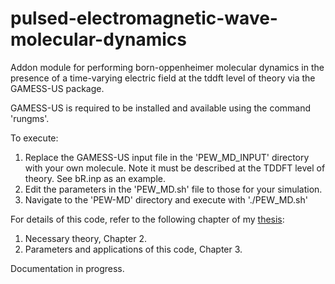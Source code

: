 # pulsed-electromagnetic-wave-molecular-dynamics
Addon module for performing born-oppenheimer molecular dynamics in the presence of a time-varying electric field  at the tddft level of theory via the GAMESS-US package.

GAMESS-US is required to be installed and available using the command 'rungms'.

To execute:  
1. Replace the GAMESS-US input file in the 'PEW_MD_INPUT' directory with your own molecule. Note it must be described at the TDDFT level of theory. See bR.inp as an example.
2. Edit the parameters in the 'PEW_MD.sh' file to those for your simulation. 
3. Navigate to the 'PEW-MD' directory and execute with './PEW_MD.sh'

For details of this code, refer to the following chapter of my [thesis](https://tspace.library.utoronto.ca/bitstream/1807/103164/1/Boudreau_Jean-Michel_Remi_202011_MSc_thesis.pdf): 
1. Necessary theory, Chapter 2.
2. Parameters and applications of this code, Chapter 3.

Documentation in progress.
